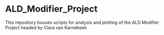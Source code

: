 # ALD_Modifier_Project
This repository houses scripts for analysis and plotting of the ALD Modifier Project headed by Clara van Karnebeek
